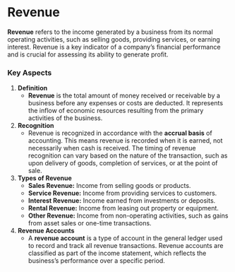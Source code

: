 # Revenue

**Revenue** refers to the income generated by a business from its normal operating activities, such as selling goods, providing services, or earning interest. Revenue is a key indicator of a company’s financial performance and is crucial for assessing its ability to generate profit.

### Key Aspects

1. **Definition**
   * **Revenue** is the total amount of money received or receivable by a business before any expenses or costs are deducted. It represents the inflow of economic resources resulting from the primary activities of the business.
2. **Recognition**
   * Revenue is recognized in accordance with the **accrual basis** of accounting. This means revenue is recorded when it is earned, not necessarily when cash is received. The timing of revenue recognition can vary based on the nature of the transaction, such as upon delivery of goods, completion of services, or at the point of sale.
3. **Types of Revenue**
   * **Sales Revenue:** Income from selling goods or products.
   * **Service Revenue:** Income from providing services to customers.
   * **Interest Revenue:** Income earned from investments or deposits.
   * **Rental Revenue:** Income from leasing out property or equipment.
   * **Other Revenue:** Income from non-operating activities, such as gains from asset sales or one-time transactions.
4. **Revenue Accounts**
   * A **revenue account** is a type of account in the general ledger used to record and track all revenue transactions. Revenue accounts are classified as part of the income statement, which reflects the business’s performance over a specific period.

####
